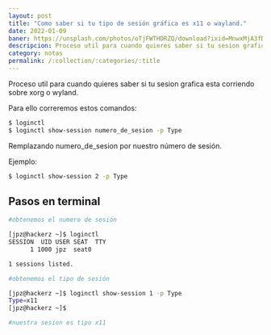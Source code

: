 ```yaml
---
layout: post
title: "Como saber si tu tipo de sesión gráfica es x11 o wayland."
date: 2022-01-09
baner: https://unsplash.com/photos/oTjFWTHDRZQ/download?ixid=MnwxMjA3fDB8MXxzZWFyY2h8NDF8fHNjcmVlbnxlc3wwfHx8fDE2NTY3MDYxMzg&force=true&w=640
descripcion: Proceso util para cuando quieres saber si tu sesion grafica esta corriendo sobre xorg o wyland...
category: notas
permalink: /:collection/:categories/:title
---
```


Proceso util para cuando quieres saber si tu sesion grafica esta corriendo sobre xorg o wyland.

Para ello correremos estos comandos:

~~~bash
$ loginctl
$ loginctl show-session numero_de_sesion -p Type
~~~

Remplazando numero_de_sesion por nuestro número de sesión.

Ejemplo:

~~~bash
$ loginctl show-session 2 -p Type
~~~

## Pasos en terminal

~~~bash
#obtenemos el numero de sesión

[jpz@hackerz ~]$ loginctl
SESSION  UID USER SEAT  TTY
      1 1000 jpz  seat0 

1 sessions listed.

#obtenemos el tipo de sesión

[jpz@hackerz ~]$ loginctl show-session 1 -p Type
Type=x11
[jpz@hackerz ~]$ 

#nuestra sesion es tipo x11
~~~